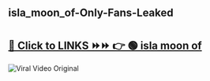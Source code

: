 
 ## isla_moon_of-Only-Fans-Leaked

# <h2><a href="https://clipsfans.com/isla_moon_of&ref=git">🔗 Click to LINKS ⏩⏩ 👉 🟢 isla moon of </a></h2>

<a href="https://clipsfans.com/isla_moon_of&ref=git" rel="nofollow" data-target="animated-image.originalLink"><img src="https://i.ibb.co.com/xMMVF88/686577567.gif" alt="Viral Video Original" style="max-width: 100%; display: inline-block;" data-target="animated-image.originalImage"></a>
